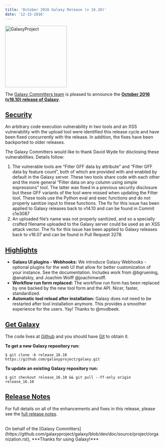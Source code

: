```yaml
---
title: 'October 2016 Galaxy Release (v 16.10)'
date: '12-15-2016'
---
```

<div class='right'><a href='http://getgalaxy.org'><img src="/src/images/Logos/GalaxyNewLogo_GalaxyProject_Trans.png" alt="GalaxyProject" width="200" /></a></div>

The [Galaxy Committers team](https://github.com/galaxyproject/galaxy/blob/dev/doc/source/project/organization.rst) is pleased to announce the **[October 2016 (v16.10) release of Galaxy](https://docs.galaxyproject.org/en/master/releases/16.10_announce.html)**.

## [Security](https://docs.galaxyproject.org/en/master/releases/16.10_announce.html#security)

An arbitrary code execution vulnerability in two tools and an XSS vulnerability
with the upload tool were identified this release cycle and have been fixed
concurrently with the release. In addition, the fixes have been backported to
older releases.

The Galaxy Committers would like to thank David Wyde for disclosing these
vulnerabilities. Details follow:

1. The vulnerable tools are “Filter GFF data by attribute” and “Filter GFF data
   by feature count”, both of which are provided with and enabled by default in
   the Galaxy server. These two tools share code with each other and the more
   general “Filter data on any column using simple expressions” tool. The
   latter was fixed in a previous security disclosure but these GFF variants of
   the tool were missed when updating the Filter tool. These tools use the
   Python eval and exec functions and do not properly sanitize input to these
   functions. The fix for this issue has been applied to Galaxy releases back
   to v14.10 and can be found in Commit c1e3087
2. An uploaded file’s name was not properly sanitized, and so a specially
   crafted filename uploaded to the Galaxy server could be used as an XSS
   attack vector. The fix for this issue has been applied to Galaxy releases
   back to v16.07 and can be found in Pull Request 3278.

## [Highlights](https://docs.galaxyproject.org/en/master/releases/16.10_announce.html#highlights)

* **Galaxu UI plugins - Webhooks:** We introduce Galaxy Webhooks - optional plugins for the web UI that allow for better customization of your instance. See the documentation. Includes work from @bgruening, @anatskiy, and Joachim Wolff @joachimwolff.
* **Workflow run form replaced:** The workflow run form has been replaced by one backed by the new tool form and the API. Nicer, faster, standardized.
* **Automatic tool reload after installation:** Galaxy does not need to be restarted after tool installation anymore. This provides a smoother experience for the users. Yay! Thanks to @mvdbeek.

## [Get Galaxy](http://getgalaxy.org)

The code lives at [Github](https://github.com/galaxyproject/galaxy) and you should have [Git](https://git-scm.com/) to obtain it.

**To get a new Galaxy repository run:**
```console
$ git clone -b release_16.10 https://github.com/galaxyproject/galaxy.git
```

**To update an existing Galaxy repository run:**
```console
$ git checkout release_16.10 && git pull --ff-only origin release_16.10
```

## [Release Notes](https://docs.galaxyproject.org/en/master/releases/16.10_announce.html)

For full details on all of the enhancements and fixes in this release, please see the [full release notes](https://docs.galaxyproject.org/en/master/releases/16.10_announce.html).

<br />
On behalf of the [Galaxy Committers](https://github.com/galaxyproject/galaxy/blob/dev/doc/source/project/organization.rst), ***Thanks for using Galaxy!***
